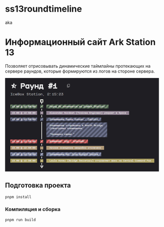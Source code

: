 # ss13roundtimeline
aka
# Информационный сайт Ark Station 13 

Позволяет отрисовывать динамические таймлайны протекающих на сервере раундов, которые формируются из логов на стороне сервера.

![alt text](/src/assets/image.png)

## Подготовка проекта
```
pnpm install
```

### Компиляция и сборка
```
pnpm run build
```
